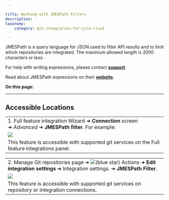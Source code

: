 ```yaml
---

title: Working with JMESPath Filters
description:
taxonomy:
    category: git-integration-for-jira-cloud

---
```


JMESPath is a query language for JSON used to filter API results and to limit which repositories are integrated. The maximum allowed length is 2000 characters or less.

For help with writing expressions, please contact [**support**](mailto:support@bigbrassband.com).

Read about JMESPath expressions on their [**website**](http://jmespath.org/).

**On this page:**

* * *

## Accessible Locations

|     |
| --- |
| 1\. Full feature integration Wizard ➜ **Connection** screen ➜ _Advanced_ ➜ **JMESPath filter**. For example: |
| ![](https://bigbrassband.atlassian.net/wiki/download/attachments/133234759/image-20210310-142619.png?version=1&modificationDate=1615466075878&cacheVersion=1&api=v2) |
| This feature is accessible with supported git services on the Full feature integrations panel. |

|     |
| --- |
| 2\. Manage Git repositories page ➜ ![(blue star)](/wiki/s/-1639011364/6452/8b4898d3c114827e64ec143b4fa79bb76a6cfa5b/_/images/icons/emoticons/star_blue.png) Actions ➜ **Edit integration settings** ➜ Integration settings. ➜ **JMESPath Filter**. |
| ![](https://bigbrassband.atlassian.net/wiki/download/thumbnails/133234759/gitcloud-jmespath-actions-settings.png?version=1&modificationDate=1615466138063&cacheVersion=1&api=v2&width=680&height=249) |
| This feature is accessible with supported git services on repository or integration connections. |

